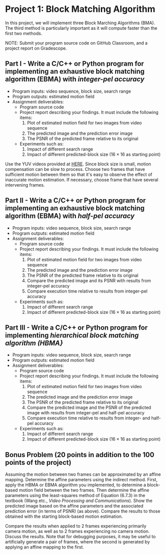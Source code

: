 # Project 1: Block Matching Algorithm
In this project, we will implement three Block Marching Algorithms (BMA). The third method is particularly important as it will compute faster than the first two methods. 

NOTE: Submit your program source code on GitHub Classroom, and a project report on Gradescope.

## Part I - Write a C/C++ or Python program for implementing an exhaustive block matching algorithm (EBMA) with *integer-pel accuracy*
- Program inputs: video sequence, block size, search range
- Program outputs: estimated motion field
- Assignment deliverables:
  - Program source code
  - Project report describing your findings. It must include the following items:
    1. Plot of estimated motion field for two images from video sequence 
    2. The predicted image and the prediction error image
    3. The PSNR of the predicted frame relative to its original
  - Experiments such as:
    1. Impact of different search range
    2. Impact of different predicted-block size ($16 \times 16$ as starting point)

Use the YUV videos provided at [HERE](https://engineering.purdue.edu/~zhu0/ece634/sample_video.zip). Since block size is small, motion compensation can be slow to process. Choose two frames that have sufficient motion between them so that it's easy to observe the effect of inaccurate motion estimation. If necessary, choose frame that have several intervening frames.   
  
## Part II - Write a C/C++ or Python program for implementing an exhaustive block matching algorithm (EBMA) with *half-pel accuracy*
- Program inputs: video sequence, block size, search range
- Program outputs: estimated motion field
- Assignment deliverables:
  - Program source code
  - Project report describing your findings. It must include the following items:
    1. Plot of estimated motion field for two images from video sequence 
    2. The predicted image and the prediction error image
    3. The PSNR of the predicted frame relative to its original
    4. Compare the predicted image and its PSNR with results from integer-pel accuracy
    5. Compare execution time relative to results from integer-pel accuracy
  - Experiments such as:
    1. Impact of different search range
    2. Impact of different predicted-block size ($16 \times 16$ as starting point)
      
## Part III - Write a C/C++ or Python program for implementing *hierarchical block matching algorithm (HBMA}*
- Program inputs: video sequence, block size, search range
- Program outputs: estimated motion field
- Assignment deliverables:
  - Program source code
  - Project report describing your findings. It must include the following items:
    1. Plot of estimated motion field for two images from video sequence 
    2. The predicted image and the prediction error image
    3. The PSNR of the predicted frame relative to its original
    4. Compare the predicted image and the PSNR of the predicted image with results from integer-pel and half-pel accuracy
    5. Compare execution time relative to results from integer- and half-pel accuracy
  - Experiments such as:
    1. Impact of different search range
    2. Impact of different predicted-block size ($16 \times 16$ as starting point)

## Bonus Problem (20 points in addition to the 100 points of the project)
Assuming the motion between two frames can be approximated by an affine mapping. Determine the affine parameters using the indirect method. First, apply the HBMA or EBMA algorithm you implemented, to determine a block-based motion field between the two frames. Then determine the affine parameters using the least-squares method of Equation (6.7.3) in the textbook (Wang etc., *Video Processing and Communications*). Show the predicted image based on the affine parameters and the associated prediction error (in terms of PSNR) (as above). Compare the results to those obtained with the starting block-based motion estimation.

Compare the results when applied to 2 frames experiencing primarily camera motion, as well as to 2 frames experiencing no camera motion. Discuss the results. Note that for debugging purposes, it may be useful to artificially generate a pair of frames, where the second is generated by applying an affine mapping to the first.
